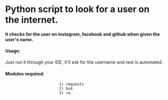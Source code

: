 # Python script to look for a user on the internet.
#### It checks for the user on instagram, facebook and github when given the user's name.
#### Usage:
Just run it through your IDE, it'll ask for the username and rest is automated. 
#### Modules required:
                            1) requests
                            2) bs4
                            3) re

